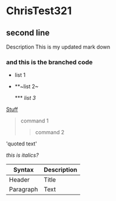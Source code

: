 # ChrisTest321
## second line
Description
This is my updated mark down
### and this is the branched code

* list 1
*
  **~list 2~
  
  *** _list 3_

[Stuff](www.stuff.co.nz)
>command 1
>>command 2

'quoted text'

<i>this is italics?<i>

 | Syntax      | Description |
| ----------- | ----------- |
| Header      | Title       |
| Paragraph   | Text        |
